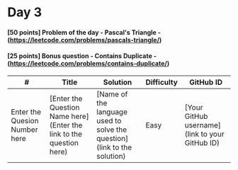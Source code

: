# Day 3

#### [50 points] Problem of the day - Pascal's Triangle - (https://leetcode.com/problems/pascals-triangle/)
#### [25 points] Bonus question - Contains Duplicate - (https://leetcode.com/problems/contains-duplicate/)

| # | Title | Solution | Difficulty | GitHub ID |
|---| ----- | -------- | ---------- | --------- |
| Enter the Quesion Number here | [Enter the Question Name here](Enter the link to the question here) | [Name of the language used to solve the question](link to the solution) | Easy | [Your GitHub username](link to your GitHub ID) |
